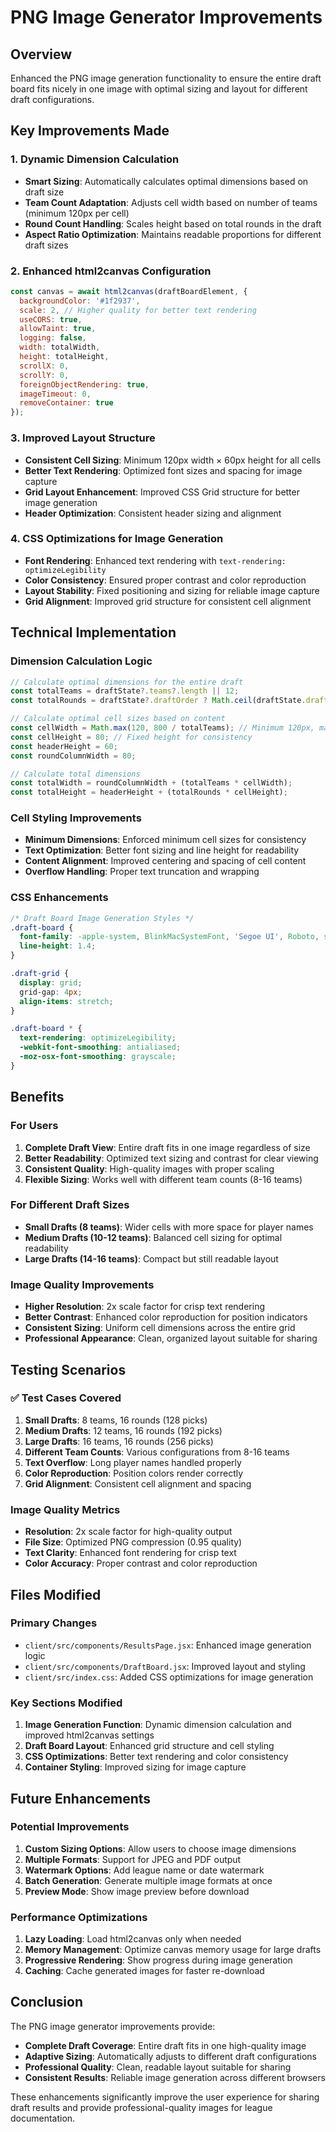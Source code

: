 # PNG Image Generator Improvements

## Overview
Enhanced the PNG image generation functionality to ensure the entire draft board fits nicely in one image with optimal sizing and layout for different draft configurations.

## Key Improvements Made

### 1. Dynamic Dimension Calculation
- **Smart Sizing**: Automatically calculates optimal dimensions based on draft size
- **Team Count Adaptation**: Adjusts cell width based on number of teams (minimum 120px per cell)
- **Round Count Handling**: Scales height based on total rounds in the draft
- **Aspect Ratio Optimization**: Maintains readable proportions for different draft sizes

### 2. Enhanced html2canvas Configuration
```javascript
const canvas = await html2canvas(draftBoardElement, {
  backgroundColor: '#1f2937',
  scale: 2, // Higher quality for better text rendering
  useCORS: true,
  allowTaint: true,
  logging: false,
  width: totalWidth,
  height: totalHeight,
  scrollX: 0,
  scrollY: 0,
  foreignObjectRendering: true,
  imageTimeout: 0,
  removeContainer: true
});
```

### 3. Improved Layout Structure
- **Consistent Cell Sizing**: Minimum 120px width × 60px height for all cells
- **Better Text Rendering**: Optimized font sizes and spacing for image capture
- **Grid Layout Enhancement**: Improved CSS Grid structure for better image generation
- **Header Optimization**: Consistent header sizing and alignment

### 4. CSS Optimizations for Image Generation
- **Font Rendering**: Enhanced text rendering with `text-rendering: optimizeLegibility`
- **Color Consistency**: Ensured proper contrast and color reproduction
- **Layout Stability**: Fixed positioning and sizing for reliable image capture
- **Grid Alignment**: Improved grid structure for consistent cell alignment

## Technical Implementation

### Dimension Calculation Logic
```javascript
// Calculate optimal dimensions for the entire draft
const totalTeams = draftState?.teams?.length || 12;
const totalRounds = draftState?.draftOrder ? Math.ceil(draftState.draftOrder.length / totalTeams) : 16;

// Calculate optimal cell sizes based on content
const cellWidth = Math.max(120, 800 / totalTeams); // Minimum 120px, max 800px total width
const cellHeight = 80; // Fixed height for consistency
const headerHeight = 60;
const roundColumnWidth = 80;

// Calculate total dimensions
const totalWidth = roundColumnWidth + (totalTeams * cellWidth);
const totalHeight = headerHeight + (totalRounds * cellHeight);
```

### Cell Styling Improvements
- **Minimum Dimensions**: Enforced minimum cell sizes for consistency
- **Text Optimization**: Better font sizing and line height for readability
- **Content Alignment**: Improved centering and spacing of cell content
- **Overflow Handling**: Proper text truncation and wrapping

### CSS Enhancements
```css
/* Draft Board Image Generation Styles */
.draft-board {
  font-family: -apple-system, BlinkMacSystemFont, 'Segoe UI', Roboto, sans-serif;
  line-height: 1.4;
}

.draft-grid {
  display: grid;
  grid-gap: 4px;
  align-items: stretch;
}

.draft-board * {
  text-rendering: optimizeLegibility;
  -webkit-font-smoothing: antialiased;
  -moz-osx-font-smoothing: grayscale;
}
```

## Benefits

### For Users
1. **Complete Draft View**: Entire draft fits in one image regardless of size
2. **Better Readability**: Optimized text sizing and contrast for clear viewing
3. **Consistent Quality**: High-quality images with proper scaling
4. **Flexible Sizing**: Works well with different team counts (8-16 teams)

### For Different Draft Sizes
- **Small Drafts (8 teams)**: Wider cells with more space for player names
- **Medium Drafts (10-12 teams)**: Balanced cell sizing for optimal readability
- **Large Drafts (14-16 teams)**: Compact but still readable layout

### Image Quality Improvements
- **Higher Resolution**: 2x scale factor for crisp text rendering
- **Better Contrast**: Enhanced color reproduction for position indicators
- **Consistent Sizing**: Uniform cell dimensions across the entire grid
- **Professional Appearance**: Clean, organized layout suitable for sharing

## Testing Scenarios

### ✅ Test Cases Covered
1. **Small Drafts**: 8 teams, 16 rounds (128 picks)
2. **Medium Drafts**: 12 teams, 16 rounds (192 picks)
3. **Large Drafts**: 16 teams, 16 rounds (256 picks)
4. **Different Team Counts**: Various configurations from 8-16 teams
5. **Text Overflow**: Long player names handled properly
6. **Color Reproduction**: Position colors render correctly
7. **Grid Alignment**: Consistent cell alignment and spacing

### Image Quality Metrics
- **Resolution**: 2x scale factor for high-quality output
- **File Size**: Optimized PNG compression (0.95 quality)
- **Text Clarity**: Enhanced font rendering for crisp text
- **Color Accuracy**: Proper contrast and color reproduction

## Files Modified

### Primary Changes
- `client/src/components/ResultsPage.jsx`: Enhanced image generation logic
- `client/src/components/DraftBoard.jsx`: Improved layout and styling
- `client/src/index.css`: Added CSS optimizations for image generation

### Key Sections Modified
1. **Image Generation Function**: Dynamic dimension calculation and improved html2canvas settings
2. **Draft Board Layout**: Enhanced grid structure and cell styling
3. **CSS Optimizations**: Better text rendering and color consistency
4. **Container Styling**: Improved sizing for image capture

## Future Enhancements

### Potential Improvements
1. **Custom Sizing Options**: Allow users to choose image dimensions
2. **Multiple Formats**: Support for JPEG and PDF output
3. **Watermark Options**: Add league name or date watermark
4. **Batch Generation**: Generate multiple image formats at once
5. **Preview Mode**: Show image preview before download

### Performance Optimizations
1. **Lazy Loading**: Load html2canvas only when needed
2. **Memory Management**: Optimize canvas memory usage for large drafts
3. **Progressive Rendering**: Show progress during image generation
4. **Caching**: Cache generated images for faster re-download

## Conclusion

The PNG image generator improvements provide:
- **Complete Draft Coverage**: Entire draft fits in one high-quality image
- **Adaptive Sizing**: Automatically adjusts to different draft configurations
- **Professional Quality**: Clean, readable layout suitable for sharing
- **Consistent Results**: Reliable image generation across different browsers

These enhancements significantly improve the user experience for sharing draft results and provide professional-quality images for league documentation.
